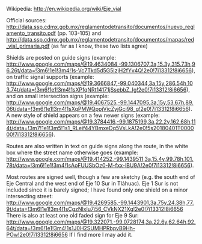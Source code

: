 Wikipedia: http://en.wikipedia.org/wiki/Eje_vial

Official sources: http://data.ssp.cdmx.gob.mx/reglamentodetransito/documentos/nuevo_reglamento_transito.pdf (pp. 103-105) and http://data.ssp.cdmx.gob.mx/reglamentodetransito/documentos/mapas/red_vial_primaria.pdf (as far as I know, these two lists agree)



Shields are posted on guide signs (example: http://www.google.com/maps/@19.4634084,-99.1306707,3a,15.3y,315.73h,96.26t/data=!3m6!1e1!3m4!1s-Vc7Tkd5d5G5IzjH2fYv4Q!2e0!7i13312!8i6656), on traffic signal supports (example: http://www.google.com/maps/@19.3666847,-99.040344,3a,15y,286.54h,103.74t/data=!3m6!1e1!3m4!1sXPfqNRt14171jSsebbZ_Ig!2e0!7i13312!8i6656), and on small intersection signs (example: http://www.google.com/maps/@19.4067525,-99.1447095,3a,15y,53.67h,89.06t/data=!3m6!1e1!3m4!1sXqPMWQppjVicZyjGci98_g!2e0!7i13312!8i6656). A new style of shield appears on a few newer signs (example: http://www.google.com/maps/@19.3784416,-99.1875199,3a,22.2y,162.68h,114t/data=!3m7!1e1!3m5!1s1_RLeif44YBmxeDq5VsLkA!2e0!5s20180401T000000!7i13312!8i6656).

Routes are also written in text on guide signs along the route, in the white box where the street name otherwise goes (example: http://www.google.com/maps/@19.414252,-99.1439511,3a,15.4y,99.78h,101.78t/data=!3m6!1e1!3m4!1sAoFUUSbOz0-M-fxx-lBU9A!2e0!7i13312!8i6656).



Most routes are signed well, though a few are sketchy (e.g. the south end of Eje Central and the west end of Eje 10 Sur in Tláhuac). Eje 1 Sur is not included since it is barely signed; I have found only one shield on a minor intersecting street: http://www.google.com/maps/@19.4269585,-99.1443901,3a,75y,24.38h,77.9t/data=!3m6!1e1!3m4!1sCgzNlxIu7i56_CVkNX21Xg!2e0!7i13312!8i6656 There is also at least one old faded sign for Eje 9 Sur: http://www.google.com/maps/@19.322071,-99.0728174,3a,22.6y,62.64h,92.64t/data=!3m6!1e1!3m4!1s1J0H2SUMHPRbpvB9Hh-POw!2e0!7i13312!8i6656 If I find more I may add it.
